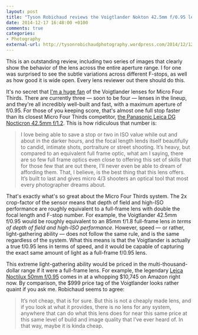 ```yaml
---
layout: post
title: "Tyson Robichaud reviews the Voigtlander Nokton 42.5mm f/0.95 lens for Micro Four Thirds"
date: 2014-12-17 16:48:00 +0100
comments: true
categories: 
- Photography
external-url: http://tysonrobichaudphotography.wordpress.com/2014/12/12/voigtlander-nokton-42-5mm-f0-95-review-dayum/
---
```


This is an outstanding review, including two series of images that clearly show the behavior of the lens across the entire aperture range. I for one was surprised to see the subtle variations across different F-stops, as well as how good it is wide open. Every lens reviewer out there should do this.

It's no secret that [I'm a huge fan](/2014/11/28/new-and-exciting-does-not-equal-best/) of the Voigtlander lenses for Micro Four Thirds. There are currently three — soon to be four — lenses in the lineup, and they're all incredibly well-built and fast, with a maximum aperture of f/0.95. For those of you keeping score, that's almost one full stop faster than its closest Micro Four Thirds competitor, [the Panasonic Leica DG Nocticron 42.5mm f/1.2](http://www.amazon.com/gp/product/B00HXE4GZQ/ref=as_li_tl?ie=UTF8&camp=1789&creative=390957&creativeASIN=B00HXE4GZQ&linkCode=as2&tag=analogsens-20&linkId=L3CUST7KRPRXYVPL). This is how ridiculous that number is:

> I love being able to save a stop or two in ISO value while out and about in the darker hours, and the focal length lends itself beautifully to candid, intimate shots, portraiture or street shooting. It’s heavy, but compared to an equivalent full frame optic, what am I saying, there are so few full frame optics even close to offering this set of skills that for those few that are out there, I’ll never even be able to dream of affording them. That, I believe, is the best thing that this lens offers. It’s built to last and gives micro 4/3 shooters an optical tool that most every photographer dreams about.

That's exactly what's so great about the Micro Four Thirds system. The 2x crop-factor of the sensor means that depth of field and high-ISO performance are roughly equivalent to a full-frame lens with double the focal length and F-stop number. For example, the Voigtlander 42.5mm f/0.95 would be roughly equivalent to an 85mm f/1.8 full-frame lens _in terms of depth of field and high-ISO performance_. However, speed — or rather, light-gathering ability — does not follow the same rule, and is the same regardless of the system. What this means is that the Voigtlander is actually a true f/0.95 lens in terms of speed, and it would be capable of capturing the exact same amount of light as a full-frame f/0.95 lens. 

This extreme light-gathering ability would be priced in the multi-thousand-dollar range if it were a full-frame lens. For example, the legendary [Leica Noctilux 50mm f/0.95](http://www.amazon.com/gp/product/B001IKEX68/ref=as_li_tl?ie=UTF8&camp=1789&creative=390957&creativeASIN=B001IKEX68&linkCode=as2&tag=analogsens-20&linkId=EQH3KFNCHZ5S6PKW) comes in at a whopping $10,745 on Amazon right now. By comparison, the $999 price tag of the Voigtlander looks rather quaint if you ask me. Robichaud seems to agree:

> It’s not cheap, that is for sure. But this is not a cheaply made lens, and if you look at what it provides, there is no lens for any system, anywhere that can do what this lens does for near this same price at this same level of build and image quality that I’ve ever heard of. In that way, maybe it is kinda cheap.